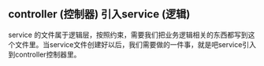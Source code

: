 # 
## controller (控制器) 引入service (逻辑)
service 的文件属于逻辑层，按照约束，需要我们把业务逻辑相关的东西都写到这个文件里。当service文件创建好以后，我们需要做的一件事，就是吧service引入到controller控制器里。



